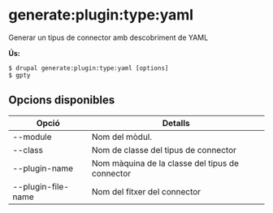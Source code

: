 # generate:plugin:type:yaml
Generar un tipus de connector amb descobriment de YAML

**Ús:**
```
$ drupal generate:plugin:type:yaml [options]
$ gpty  
```

## Opcions disponibles
Opció | Detalls
-------|-------------
--module | Nom del mòdul.
--class | Nom de classe del tipus de connector
--plugin-name | Nom màquina de la classe del tipus de connector
--plugin-file-name | Nom del fitxer del connector

